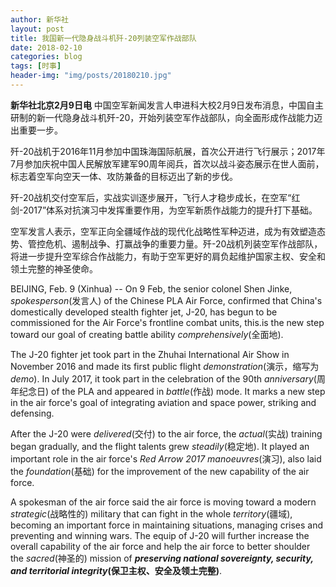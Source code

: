 ```yaml
---
author: 新华社
layout: post
title: 我国新一代隐身战斗机歼-20列装空军作战部队
date: 2018-02-10
categories: blog
tags: [时事]
header-img: "img/posts/20180210.jpg"
---
```

**新华社北京2月9日电**  中国空军新闻发言人申进科大校2月9日发布消息，中国自主研制的新一代隐身战斗机歼-20，开始列装空军作战部队，向全面形成作战能力迈出重要一步。

歼-20战机于2016年11月参加中国珠海国际航展，首次公开进行飞行展示；2017年7月参加庆祝中国人民解放军建军90周年阅兵，首次以战斗姿态展示在世人面前，标志着空军向空天一体、攻防兼备的目标迈出了新的步伐。

歼-20战机交付空军后，实战实训逐步展开，飞行人才稳步成长，在空军“红剑-2017”体系对抗演习中发挥重要作用，为空军新质作战能力的提升打下基础。

空军发言人表示，空军正向全疆域作战的现代化战略性军种迈进，成为有效塑造态势、管控危机、遏制战争、打赢战争的重要力量。歼-20战机列装空军作战部队，将进一步提升空军综合作战能力，有助于空军更好的肩负起维护国家主权、安全和领土完整的神圣使命。


BEIJING, Feb. 9 (Xinhua) -- On 9 Feb, the senior colonel Shen Jinke, _spokesperson_(发言人) of the Chinese PLA Air Force, confirmed that China's domestically developed stealth fighter jet, J-20, has begun to be commissioned for the Air Force's frontline combat units, this.is the new step toward our goal of creating battle ability _comprehensively_(全面地).

The J-20 fighter jet took part in the Zhuhai International Air Show in November 2016 and made its first public flight _demonstration_(演示，缩写为*demo*). In July 2017, it took part in the celebration of the 90th _anniversary_(周年纪念日) of the PLA and appeared in _battle_(作战) mode. It marks a new step in the air force's goal of integrating aviation and space power, striking and defensing.

After the J-20 were _delivered_(交付) to the air force, the _actual_(实战) training began gradually, and the flight talents grew _steadily_(稳定地). It played an important role in the air force's _Red Arrow 2017 manoeuvres_(演习), also laid the _foundation_(基础) for the improvement of the new capability of the air force.

A spokesman of the air force said the air force is moving toward a modern _strategic_(战略性的) military that can fight in the whole _territory_(疆域), becoming an important force in maintaining situations, managing crises and preventing and winning wars. The equip of J-20 will further increase the overall capability of the air force and help the air force to better shoulder the _sacred_(神圣的) mission of **_preserving national sovereignty, security, and territorial integrity_(保卫主权、安全及领土完整)**.